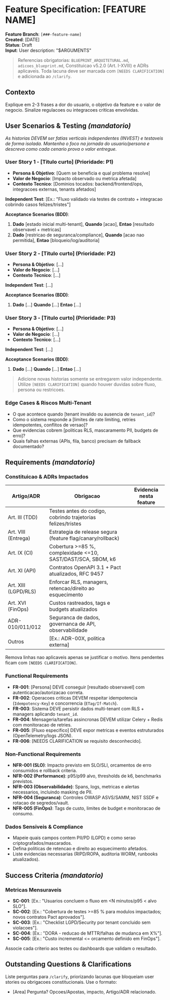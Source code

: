 # Feature Specification: [FEATURE NAME]

**Feature Branch**: `[###-feature-name]`  
**Created**: [DATE]  
**Status**: Draft  
**Input**: User description: "$ARGUMENTS"

> Referencias obrigatorias: `BLUEPRINT_ARQUITETURAL.md`, `adicoes_blueprint.md`, Constituicao v5.2.0 (Art. I-XVIII) e ADRs aplicaveis. Toda lacuna deve ser marcada com `[NEEDS CLARIFICATION]` e adicionada ao `/clarify`.

## Contexto

Explique em 2-3 frases a dor do usuario, o objetivo da feature e o valor de negocio. Sinalize regulacoes ou integracoes criticas envolvidas.

## User Scenarios & Testing *(mandatorio)*

*As historias DEVEM ser fatias verticais independentes (INVEST) e testaveis de forma isolada. Mantenha o foco na jornada do usuario/persona e descreva como cada cenario prova o valor entregue.*

### User Story 1 - [Titulo curto] (Prioridade: P1)

- **Persona & Objetivo**: [Quem se beneficia e qual problema resolve]  
- **Valor de Negocio**: [Impacto observado ou metrica afetada]  
- **Contexto Tecnico**: [Dominios tocados: backend/frontend/ops, integracoes externas, tenants afetados]

**Independent Test**: [Ex.: "Fluxo validado via testes de contrato + integracao cobrindo casos felizes/tristes"]

**Acceptance Scenarios (BDD)**:
1. **Dado** [estado inicial multi-tenant], **Quando** [acao], **Entao** [resultado observavel + metricas]
2. **Dado** [restricao de seguranca/compliance], **Quando** [acao nao permitida], **Entao** [bloqueio/log/auditoria]

### User Story 2 - [Titulo curto] (Prioridade: P2)

- **Persona & Objetivo**: [...]  
- **Valor de Negocio**: [...]  
- **Contexto Tecnico**: [...]

**Independent Test**: [...]

**Acceptance Scenarios (BDD)**:
1. **Dado** [...] **Quando** [...] **Entao** [...]

### User Story 3 - [Titulo curto] (Prioridade: P3)

- **Persona & Objetivo**: [...]  
- **Valor de Negocio**: [...]  
- **Contexto Tecnico**: [...]

**Independent Test**: [...]

**Acceptance Scenarios (BDD)**:
1. **Dado** [...] **Quando** [...] **Entao** [...]

> Adicione novas historias somente se entregarem valor independente. Utilize `[NEEDS CLARIFICATION]` quando houver duvidas sobre fluxo, persona ou restricoes.

### Edge Cases & Riscos Multi-Tenant

- O que acontece quando [tenant invalido ou ausencia de `tenant_id`]?
- Como o sistema responde a [limites de rate limiting, retries idempotentes, conflitos de versao]?
- Que evidencias cobrem [politicas RLS, mascaramento PII, budgets de erro]?
- Quais falhas externas (APIs, fila, banco) precisam de fallback documentado?

## Requirements *(mandatorio)*

### Constituicao & ADRs Impactados

| Artigo/ADR | Obrigacao | Evidencia nesta feature |
|------------|-----------|-------------------------|
| Art. III (TDD) | Testes antes do codigo, cobrindo trajetorias felizes/tristes | |
| Art. VIII (Entrega) | Estrategia de release segura (feature flag/canary/rollback) | |
| Art. IX (CI) | Cobertura >=85 %, complexidade <=10, SAST/DAST/SCA, SBOM, k6 | |
| Art. XI (API) | Contratos OpenAPI 3.1 + Pact atualizados, RFC 9457 | |
| Art. XIII (LGPD/RLS) | Enforcar RLS, managers, retencao/direito ao esquecimento | |
| Art. XVI (FinOps) | Custos rastreados, tags e budgets atualizados | |
| ADR-010/011/012 | Seguranca de dados, governanca de API, observabilidade | |
| Outros | [Ex.: ADR-00X, politica externa] | |

Remova linhas nao aplicaveis apenas se justificar o motivo. Itens pendentes ficam com `[NEEDS CLARIFICATION]`.

### Functional Requirements

- **FR-001**: [Persona] DEVE conseguir [resultado observavel] com autenticacao/autorizacao correta.
- **FR-002**: Operacoes criticas DEVEM respeitar idempotencia (`Idempotency-Key`) e concorrencia (`ETag/If-Match`).
- **FR-003**: Sistema DEVE persistir dados multi-tenant com RLS + managers aplicando `tenant_id`.
- **FR-004**: Mensageria/tarefas assincronas DEVEM utilizar Celery + Redis com monitoracao de retries.
- **FR-005**: [Fluxo especifico] DEVE expor metricas e eventos estruturados (OpenTelemetry/logs JSON).
- **FR-006**: [NEEDS CLARIFICATION se requisito desconhecido].

### Non-Functional Requirements

- **NFR-001 (SLO)**: Impacto previsto em SLO/SLI, orcamentos de erro consumidos e rollback criteria.
- **NFR-002 (Performance)**: p95/p99 alvo, thresholds de k6, benchmarks previstos.
- **NFR-003 (Observabilidade)**: Spans, logs, metricas e alertas necessarios, incluindo masking de PII.
- **NFR-004 (Seguranca)**: Controles OWASP ASVS/SAMM, NIST SSDF e rotacao de segredos/vault.
- **NFR-005 (FinOps)**: Tags de custo, limites de budget e monitoracao de consumo.

### Dados Sensiveis & Compliance

- Mapeie quais campos contem PII/PD (LGPD) e como serao criptografados/mascarados.
- Defina politicas de retencao e direito ao esquecimento afetados.
- Liste evidencias necessarias (RIPD/ROPA, auditoria WORM, runbooks atualizados).

## Success Criteria *(mandatorio)*

### Metricas Mensuraveis

- **SC-001**: [Ex.: "Usuarios concluem o fluxo em <N minutos/p95 < alvo SLO"].
- **SC-002**: [Ex.: "Cobertura de testes >=85 % para modulos impactados; novos contratos Pact aprovados"].
- **SC-003**: [Ex.: "Checklist LGPD/Security por tenant concluido sem violacoes"].
- **SC-004**: [Ex.: "DORA - reducao de MTTR/falhas de mudanca em X%"].
- **SC-005**: [Ex.: "Custo incremental <= orcamento definido em FinOps"].

Associe cada criterio aos testes ou dashboards que validam o resultado.

## Outstanding Questions & Clarifications

Liste perguntas para `/clarify`, priorizando lacunas que bloqueiam user stories ou obrigacoes constitucionais. Use o formato:

- [Area] Pergunta?  Opcoes/Apostas, impacto, Artigo/ADR relacionado.
